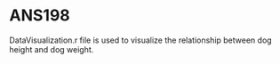 # ANS198

DataVisualization.r file is used to visualize the relationship between dog height and dog weight.
